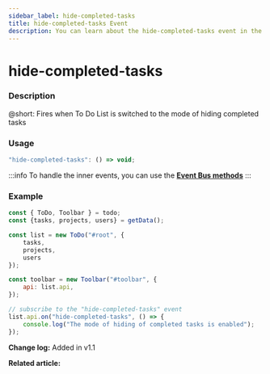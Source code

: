 ```yaml
---
sidebar_label: hide-completed-tasks
title: hide-completed-tasks Event
description: You can learn about the hide-completed-tasks event in the documentation of the DHTMLX JavaScript To Do List library. Browse developer guides and API reference, try out code examples and live demos, and download a free 30-day evaluation version of DHTMLX To Do List.
---
```


# hide-completed-tasks

### Description

@short: Fires when To Do List is switched to the mode of hiding completed tasks

### Usage

~~~js
"hide-completed-tasks": () => void;
~~~

:::info
To handle the inner events, you can use the [**Event Bus methods**](category/event-bus-methods.md)
:::

### Example

~~~js {15-17}
const { ToDo, Toolbar } = todo;
const {tasks, projects, users} = getData();

const list = new ToDo("#root", {
	tasks,
    projects,
    users
});

const toolbar = new Toolbar("#toolbar", {
	api: list.api,
});

// subscribe to the "hide-completed-tasks" event
list.api.on("hide-completed-tasks", () => {
    console.log("The mode of hiding of completed tasks is enabled"); 
});
~~~

**Change log:** Added in v1.1

**Related article:**

